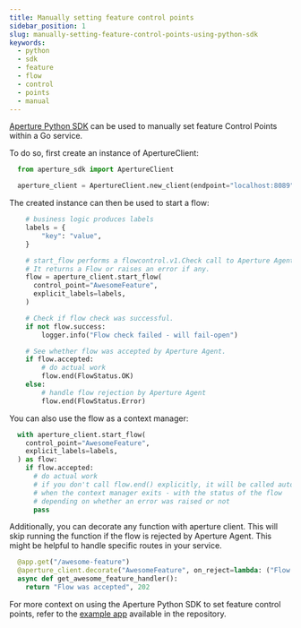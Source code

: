 ```yaml
---
title: Manually setting feature control points
sidebar_position: 1
slug: manually-setting-feature-control-points-using-python-sdk
keywords:
  - python
  - sdk
  - feature
  - flow
  - control
  - points
  - manual
---
```


[Aperture Python SDK][pythonsdk] can be used to manually set feature Control
Points within a Go service.

To do so, first create an instance of ApertureClient:

```python
  from aperture_sdk import ApertureClient

  aperture_client = ApertureClient.new_client(endpoint="localhost:8089", check_timeout=timedelta(seconds=200))
```

The created instance can then be used to start a flow:

```python
    # business logic produces labels
    labels = {
        "key": "value",
    }

    # start_flow performs a flowcontrol.v1.Check call to Aperture Agent.
    # It returns a Flow or raises an error if any.
    flow = aperture_client.start_flow(
      control_point="AwesomeFeature",
      explicit_labels=labels,
    )

    # Check if flow check was successful.
    if not flow.success:
        logger.info("Flow check failed - will fail-open")

    # See whether flow was accepted by Aperture Agent.
    if flow.accepted:
        # do actual work
        flow.end(FlowStatus.OK)
    else:
        # handle flow rejection by Aperture Agent
        flow.end(FlowStatus.Error)
```

You can also use the flow as a context manager:

```python
  with aperture_client.start_flow(
    control_point="AwesomeFeature",
    explicit_labels=labels,
  ) as flow:
    if flow.accepted:
      # do actual work
      # if you don't call flow.end() explicitly, it will be called automatically
      # when the context manager exits - with the status of the flow
      # depending on whether an error was raised or not
      pass
```

Additionally, you can decorate any function with aperture client. This will skip
running the function if the flow is rejected by Aperture Agent. This might be
helpful to handle specific routes in your service.

```python
  @app.get("/awesome-feature")
  @aperture_client.decorate("AwesomeFeature", on_reject=lambda: ("Flow was rejected", 503))
  async def get_awesome_feature_handler():
    return "Flow was accepted", 202
```

For more context on using the Aperture Python SDK to set feature control points,
refer to the [example app][example] available in the repository.

<!--- TODO: Change to pypi package once it is published. --->

[pythonsdk]: https://github.com/fluxninja/aperture/tree/main/sdks/aperture-py
[example]:
  https://github.com/fluxninja/aperture/tree/main/sdks/aperture-py/example
